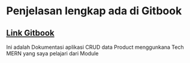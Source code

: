 <h1>Penjelasan lengkap ada di Gitbook</h1>
   <h2>
      <a href="https://app.gitbook.com/o/NS0RJBEo1jOI0S8atNXp/s/uri1OuhYQfuBbS4GpAq2/interkasi-reactjs-dan-expressjs">Link Gitbook</a>
   </h2>
   <p>
        Ini adalah Dokumentasi aplikasi CRUD data Product menggunkana Tech MERN yang saya pelajari dari Module
   <p>


<!-- Papan tulis Membuat list data

    // useState product
    // useNavigate


    /* useEffect
        const getProduct async anonimus funcion
            trycatch
                const response await Axios.get url list data
                const object status, message, data dari response.data
                jika status === 'success'
                    handle data list
                else alert error
            catch (error) alert error
        
        getProduct()
    , [] array kosong di parameter ke 2 useEffect
    */
 -->

 <!-- Papan tulis Membuat single data 

    // useNavigate
    // useParams productId
    // useState product object name string kosong, price 0, stock 1, status true


    /* useEffect
        const getProduct async anonimus funcion
            trycatch
                const response await Axios.get url single data(tambahkan product ${objectId})
                const object status, message, data dari response.data
                jika status === 'success'
                    handle data single setProduct data
                else alert error
            catch (error) alert error
        
        getProduct()
    , [productId] 
    */
 -->


 <!-- Membuat create data product 
    import beberapa dependencies yang diperlukan
    didalam Create buatlah:
    1. const useNavigate debgan nama navigate
    2. const useState dengan nama product yang di dalamnya mendefinisikan object dari
        -> name string kosong
        -> price 0
        -> stock 1
        -> status true
    3. Buatlah fungsi anonim dengan nama handleChange yang berparameter e dan name
    didalamnya berisi:
        - const value isinya mengambil e.target.value
        - ambil fungsi setProduct dari state product yang didalamnya berisi 2 parameter object:
            a. product distructuring
            b. [name]: value
    4. Buatlah const anonim fungsi dengan nama handleSubmit yang berparameter (e), pastikan di async await
    didalamnya berisi:
        - e.preventDefault()
        - trycatch 
            didalam try buatlah:
            -> const await dengan nama response yang berisi dari Axios.post yang ber parameter 2 yaitu url create data dan variable useState product
            -> const parameter object response.data yang berisi status, dan message
            -> jika status === 'success':
                -> alert(message)
                -> navigate ke halaman '/product'
            -> else alert(message)
        - catch 
            handle alert('network error')
    5. return 
        1. h2 berisi judul
        2. form
                berisi masing masing label name dan input data
                -> input Name, Price, dan Stock memiliki properties
                type = 'text'/'number'
                size = {50}
                value = {product.namafield}
                onChange = {(e) => handleChange(e, 'namafield')}
                -> untuk status gunakan select dengan properties
                value = {product.status} 
                onChange = {(e) => handleChange(e, 'status')}
                    2 option on dan off yang memiliki property value = {true/false}
                -> button submit dengan property onClick = {handleSubmit}
        3. button &laquo; back dengan onClick = {() => navigate('/product')}
    
    6. export default
    7. buatlah tombol untu kita bisa mengakses halaman create ini di list data + CREATE dengan menggunkana navigate('/product/create')

    
 -->

 <!-- Update data
 import useNavigate dan useParams di react router dom
 import Axios

 di dalam fungsi Update buatlah
 1. const navigate dari useNavigate
 2. const object dengan nama productId dari useParams()
 3. const useState dengan nama product yang berisi object
    - name: ''
    - price: 0,
    - stock: 1,
    - status: true
 4. buatlah useEffect anonim fungsi yang di dalamnya berisi:
    -> const updateProduct async anonim fungsi yang di dalamnya terdapat:
        -> try berisi:
            -> const response = await Axios.get url ${productId}
            -> const object dengan 3 parameter status, message, data dari response.data
            -> jika status === 'success'
                -> setProduct(data)
            -> else alert(message)
        -> catch (error) alert(error.message)
    -> gunakan updateProduct()
    -> kemudian di parameter ke 2 useEffect yaitu array berisi [productId]
 5. const handleChange anonim fungsi memiliki 2 parameter (e, name) yang berisi:
    -> const value = e.target.value
    -> ambil fungsi setProduct yang berisi object dengan 2 parameter object
        -> product distructuring
        -> [name]: value
 6. const handleSubmit async anonim fungsi ber parameter (e) yang berisi:
    -> e.preventDefault()
    -> try
            -> const response = await Axios.put(`url/product/${productId}`, product)
            -> const object memiliki 2 parameters status, dan message dari response.data
            -> if status === 'success'
                -> alert(message)
                -> navigate('/product')
            -> else alert(message)
    -> catch (error) alert('network error')
 7. return
    -> h2 judul halaman
    -> form
        -> label sesuai dengan input name
        -> input dari name, price, stock yang memiliki properties
            -> type 'text/number'
            -> size name 50, price tidak usah, stock 30
            -> value {product.namafield}
            -> onChange (e) => handleChange(e, 'namefield')
        -> label status yang didalamnya:
            -> select yang memilki properties
                -> value {product.status}
                -> onChange (e) => handleChange(e, 'status')
                    -> dua tag option dengan falue {true/false} berisi on/off
            -> button submit yang memilki properties
                -> type 'submit'
                -> onClick handleSubmit
    -> button &laquo; back memiliki properties
        -> onClick () => navigate('/product')
 
  -->

  <!-- Delete Product
    1. Di dalam Single Fungsi tepatnya di bawah useEffect buatlah const handleDelete async anonim fungsi dengan parameter (id) yang berisi:
        -> jika window.confirm('Apakah anda yakin ingin menghapus?')
            -> try
                -> const response = await Axios.delete('url/product/' + id')
                -> const object {message} dari response.data
                -> alert message
                -> navigate('/product')
            -> catch (error) alert('network error')
   -->